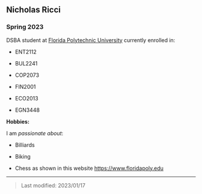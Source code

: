 ## Nicholas Ricci

### Spring 2023

DSBA student at [Florida Polytechnic University](https://www.floridapoly.edu) currently enrolled in: 

- ENT2112 

- BUL2241

- COP2073

- FIN2001

- ECO2013

- EGN3448

**Hobbies:**

I am _passionate about_: 

- Billiards

- Biking

- Chess as shown in this website <https://www.floridapoly.edu>

***

> Last modified: 2023/01/17

